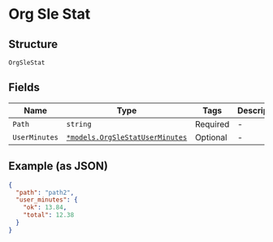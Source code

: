 
# Org Sle Stat

## Structure

`OrgSleStat`

## Fields

| Name | Type | Tags | Description |
|  --- | --- | --- | --- |
| `Path` | `string` | Required | - |
| `UserMinutes` | [`*models.OrgSleStatUserMinutes`](../../doc/models/org-sle-stat-user-minutes.md) | Optional | - |

## Example (as JSON)

```json
{
  "path": "path2",
  "user_minutes": {
    "ok": 13.84,
    "total": 12.38
  }
}
```

